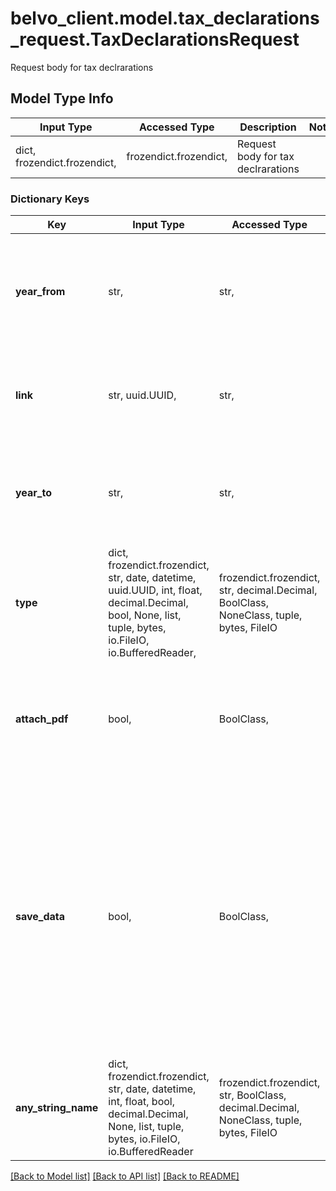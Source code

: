 # belvo_client.model.tax_declarations_request.TaxDeclarationsRequest

Request body for tax declrarations

## Model Type Info
Input Type | Accessed Type | Description | Notes
------------ | ------------- | ------------- | -------------
dict, frozendict.frozendict,  | frozendict.frozendict,  | Request body for tax declrarations | 

### Dictionary Keys
Key | Input Type | Accessed Type | Description | Notes
------------ | ------------- | ------------- | ------------- | -------------
**year_from** | str,  | str,  | The starting year you want to get tax declaration for, in &#x60;YYYY&#x60; format.  | 
**link** | str, uuid.UUID,  | str,  | The fiscal &#x60;link.id&#x60; you want specific tax declaration information for. | value must be a uuid
**year_to** | str,  | str,  | The year you want to stop getting tax declaration for, in &#x60;YYYY&#x60; format.  | 
**type** | dict, frozendict.frozendict, str, date, datetime, uuid.UUID, int, float, decimal.Decimal, bool, None, list, tuple, bytes, io.FileIO, io.BufferedReader,  | frozendict.frozendict, str, decimal.Decimal, BoolClass, NoneClass, tuple, bytes, FileIO |  | 
**attach_pdf** | bool,  | BoolClass,  | When this is set to &#x60;true&#x60;, you will receive the PDF as a binary string in the response. | [optional] if omitted the server will use the default value of False
**save_data** | bool,  | BoolClass,  | Indicates whether or not to persist the data in Belvo. By default, this is set to &#x60;true&#x60; and we return a 201 Created response. When set to &#x60;false&#x60;, the data won&#x27;t be persisted and we return a 200 OK response. | [optional] if omitted the server will use the default value of True
**any_string_name** | dict, frozendict.frozendict, str, date, datetime, int, float, bool, decimal.Decimal, None, list, tuple, bytes, io.FileIO, io.BufferedReader | frozendict.frozendict, str, BoolClass, decimal.Decimal, NoneClass, tuple, bytes, FileIO | any string name can be used but the value must be the correct type | [optional]

[[Back to Model list]](../../README.md#documentation-for-models) [[Back to API list]](../../README.md#documentation-for-api-endpoints) [[Back to README]](../../README.md)

